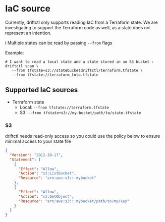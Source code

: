 # IaC source

Currently, driftctl only supports reading IaC from a Terraform state.
We are investigating to support the Terraform code as well, as a state does not represent an intention.

ℹ️ Multiple states can be read by passing `--from` flags

Example:
```shell
# I want to read a local state and a state stored in an S3 bucket :
driftctl scan \
   --from tfstate+s3://statebucketdriftctl/terraform.tfstate \
   --from tfstate://terraform_toto.tfstate
```


## Supported IaC sources

* Terraform state
  * Local: `--from tfstate://terraform.tfstate`
  * S3: `--from tfstate+s3://my-bucket/path/to/state.tfstate`

### S3

driftctl needs read-only access so you could use the policy below to ensure minimal access to your state file

```json
{
  "Version": "2012-10-17",
  "Statement": [
    {
      "Effect": "Allow",
      "Action": "s3:ListBucket",
      "Resource": "arn:aws:s3:::mybucket"
    },
    {
      "Effect": "Allow",
      "Action": "s3:GetObject",
      "Resource": "arn:aws:s3:::mybucket/path/to/my/key"
    }
  ]
}
```
